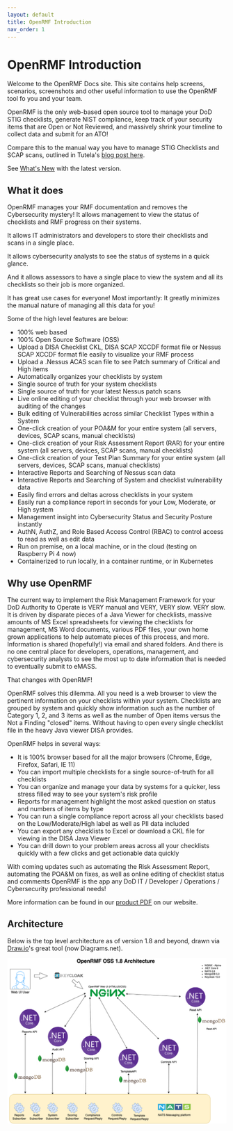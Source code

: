 ```yaml
---
layout: default
title: OpenRMF Introduction
nav_order: 1
---
```


# OpenRMF Introduction

Welcome to the OpenRMF Docs site. This site contains help screens, scenarios, screenshots and 
other useful information to use the OpenRMF tool fo you and your team. 

OpenRMF is the only web-based open source tool to manage your DoD STIG checklists, generate NIST compliance, keep track of your security items that are Open or Not Reviewed, and massively shrink your timeline to collect data and submit for an ATO!

Compare this to the manual way you have to manage STIG Checklists and SCAP scans, outlined in Tutela's [blog post here](https://medium.com/@dgould_43957/how-to-use-disa-stig-viewer-tool-907358d17cea). 

See [What's New](./whatsnew.html) with the latest version.

## What it does
OpenRMF manages your RMF documentation and removes the Cybersecurity mystery! It allows management to view the status of checklists and RMF progress on their systems. 

It allows IT administrators and developers to store their checklists and scans in a single place. 

It allows cybersecurity analysts to see the status of systems in a quick glance. 

And it allows assessors to have a single place to view the system and all its checklists so their job is more organized. 

It has great use cases for everyone! Most importantly: It greatly minimizes the manual nature of managing all this data for you!

Some of the high level features are below:

* 100% web based
* 100% Open Source Software (OSS)
* Upload a DISA Checklist CKL, DISA SCAP XCCDF format file or Nessus SCAP XCCDF format file easily to visualize your RMF process
* Upload a .Nessus ACAS scan file to see Patch summary of Critical and High items
* Automatically organizes your checklists by system
* Single source of truth for your system checklists
* Single source of truth for your latest Nessus patch scans
* Live online editing of your checklist through your web browser with auditing of the changes
* Bulk editing of Vulnerabilities across similar Checklist Types within a System
* One-click creation of your POA&M for your entire system (all servers, devices, SCAP scans, manual checklists)
* One-click creation of your Risk Assessment Report (RAR) for your entire system (all servers, devices, SCAP scans, manual checklists)
* One-click creation of your Test Plan Summary for your entire system (all servers, devices, SCAP scans, manual checklists)
* Interactive Reports and Searching of Nessus scan data
* Interactive Reports and Searching of System and checklist vulnerability data
* Easily find errors and deltas across checklists in your system
* Easily run a compliance report in seconds for your Low, Moderate, or High system
* Management insight into Cybersecurity Status and Security Posture instantly
* AuthN, AuthZ, and Role Based Access Control (RBAC) to control access to read as well as edit data
* Run on premise, on a local machine, or in the cloud (testing on Raspberry Pi 4 now)
* Containerized to run locally, in a container runtime, or in Kubernetes

## Why use OpenRMF
The current way to implement the Risk Management Framework for your DoD Authority to Operate is VERY manual and VERY, VERY slow. VERY slow.  It is driven by disparate pieces of a Java Viewer for checklists, massive amounts of MS Excel spreadsheets for viewing the checklists for management, MS Word documents, various PDF files, your own home grown applications to help automate pieces of this process, and more. Information is shared (hopefully!) via email and shared folders. And there is no one central place for developers, operations, management, and cybersecurity analysts to see the most up to date information that is needed to eventually submit to eMASS. 

That changes with OpenRMF!

OpenRMF solves this dilemma. All you need is a web browser to view the pertinent information on your checklists within your system. Checklists are grouped by system and quickly show information such as the number of Category 1, 2, and 3 items as well as the number of Open items versus the Not a Finding "closed" items. Without having to open every single checklist file in the heavy Java viewer DISA provides. 

OpenRMF helps in several ways:
* It is 100% browser based for all the major browsers (Chrome, Edge, Firefox, Safari, IE 11)
* You can import multiple checklists for a single source-of-truth for all checklists
* You can organize and manage your data by systems for a quicker, less stress filled way to see your system's risk profile
* Reports for management highlight the most asked question on status and numbers of items by type
* You can run a single compliance report across all your checklists based on the Low/Moderate/High label as well as PII data included
* You can export any checklists to Excel or download a CKL file for viewing in the DISA Java Viewer
* You can drill down to your problem areas across all your checklists quickly with a few clicks and get actionable data quickly

With coming updates such as automating the Risk Assessment Report, automating the POA&M on fixes, as well as online editing of checklist status and comments OpenRMF is the app any DoD IT / Developer / Operations / Cybersecurity professional needs!

More information can be found in our <a href="https://www.openrmf.io/doc/OpenRMF-Product-Information.pdf" target="_blank">product PDF</a> on our website.

## Architecture
Below is the top level architecture as of version 1.8 and beyond, drawn via <a href="https://app.diagrams.net/" target="_blank">Draw.io</a>'s great tool (now Diagrams.net). 

![OpenRMF OSS v1.8 Architecture and beyond](./assets/openRMF-Tool-Architecture.png)